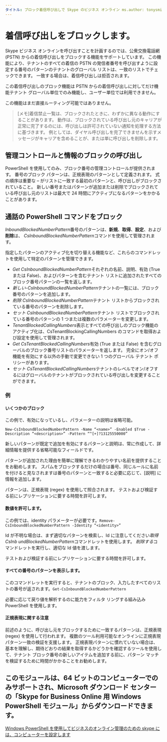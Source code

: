 ```yaml
---
タイトル: ブロック着信呼び出しで Skype のビジネス オンライン ms.author: tonysmit 作成者: tonysmit マネージャー: serdars ms.date: 2018/05/07 ms.topic: ms.assetid の記事: ms.tgt.pltfrm: ms.service のクラウド: skype の-ビジネス-オンライン ms.collection: Adm_Skype4B_オンライン ms.audience: 管理者 appliesto: ビジネス localization_priority の Skype: 通常の f1keywords: なし ms.custom: PowerShell の説明:「受信を管理する PowerShell を使用して呼び出すビジネス オンラインの Skype のブロックします」。
---
```


 # <a name="block-inbound-calls"></a>着信呼び出しをブロックします。

Skype ビジネス オンラインを呼び出すことを計画するのでは、公衆交換電話網 (PSTN) からの着信呼び出しをブロックする機能をサポートしています。 この機能により、テナントのすべての着信の PSTN の発信者番号を呼び出すように設定する番号のパターンのテナントのグローバル リストは、一致のリストでチェックできます。 一致する場合は、着信呼び出しは拒否されます。 

この着信呼び出しのブロック機能は PSTN からの着信呼び出しに対してだけ機能テナント グローバル単位でのみ機能し、ユーザー単位では利用できません。

この機能はまだ直接ルーティング可能ではありません。

>[メモ]着信禁止一覧は、ブロックされたときに、わずかに異なる動作にすることがあります。 動作は、ブロックされている呼び出し元のキャリアが正常に完了するのには、呼び出しは許可されていない通知を処理する方法に基づきます。 例としては、ダイヤル呼び出しを完了できませんを示すメッセージがキャリアを含めることが、または単に呼び出しを削除します。

## <a name="call-blocking-admin-controls-and-information"></a>管理コントロールと情報のブロックの呼び出し
PowerShell を使用してのみ、ブロック番号の管理コントロールが提供されます。 番号のブロック パターンは、正規表現のパターンとして定義されます。 式の順序は重要な – がリストに一致する最初のパターンと、呼び出しがブロックされていること。 新しい番号またはパターンが追加または削除でブロックされている呼び出し元のリストは最大で 24 時間にアクティブになるパターンをかかることがあります。

## <a name="call-blocking-powershell-commands"></a>通話の PowerShell コマンドをブロック

*InboundBlockedNumberPattern*番号のパターンは、**新規**、**取得**、**設定**、および**削除**は、 *CsInboundBlockedNumberPattern*コマンドを使用して管理されます。  

指定したパターンのアクティブ化を切り替える機能など、これらのコマンドレットを使用して特定のパターンを管理できます。
- *Get CsInboundBlockedNumberPattern*それぞれの名前、説明、有効 (True または False)、およびパターンを含むテナント リストに追加されたすべてのブロック番号パターンの一覧を返します。
- *新しい-CsInboundBlockedNumberPattern*テナントの一覧には、ブロック番号のパターンを追加します。
- *削除 CsInboundBlockedNumberPattern*テナント リストからブロックされている番号のパターンを削除します。
- *セット CsInboundBlockedNumberPattern*テナント リストでブロックされている番号のパターンの 1 つまたは複数のパラメーターを変更します。
- *TenantBlockedCallingNumbers*表示とすべての呼び出しのブロック機能のアクティブ化は、CsTenantBlockingCallingNumbers のコマンドを取得および設定を使用して管理されます。 
- *Get CsTenantBlockedCallingNumbers*有効 (True または False) を含むグローバルのブロック番号リストのパラメーターを返します。 完全にオン/オフ機能を有効にする以外の手動で変更できない 1 つのグローバル テナント ポリシーがあります。
- *セット CsTenantBlockedCallingNumbers*テナントのレベルでオン/オフするにはグローバルのテナントがブロックされている呼び出しを変更することができます。

### <a name="examples"></a>例
#### <a name="blocking-a-number"></a>いくつかのブロック

この例で、有効になっているし、パラメーターの説明は省略可能。

`New-CsInboundBlockedNumberPattern -Name “<name>” -Enabled $True -Description “<description>” -Pattern “^[+]?13125550000”`

 新しいパターンが既定で追加を有効にするパターンと説明は、常に作成して、詳細情報を提供する省略可能なフィールドです。 

パターンが追加された理由を簡単に理解できるわかりやすい名前を提供することをお勧めします。 スパムをブロックするだけの場合は番号、同じルールに名前を付けると見なされますは番号のパターンと一致すると必要に応じて、[説明] に情報を追加します。

パターンは、正規表現 (regex) を使用して照合されます。 テストおよび検証する前にレプリケーションに要する時間を許可します。

#### <a name="allowing-a-number"></a>数値を許可します。

この例では、identity パラメーターが必要です。`Remove-CsInboundBlockedNumberPattern -Identity “<identity>”`
 
Id が不明な場合は、まず適切なパターンを検索し、Id に注意してください*取得 CsInb undBlockedNumberPattern*コマンドレットを使用します。 *削除する*コマンドレットを実行し、適切な Id 値を渡します。

テストおよび検証する前にレプリケーションに要する時間を許可します。
#### <a name="view-all-number-patterns"></a>すべての番号のパターンを表示します。
このコマンドレットを実行すると、テナントのブロック、入力したすべてのリストの番号が返されます。`Get-CsInboundBlockedNumberPattern`

必要に応じて戻り値を解析するのに能力をフィルタ リングする組み込み PowerShell を使用します。

#### <a name="a-note-on-regex"></a>正規表現に関する注意
前述のように、呼び出し元をブロックするために一致するパターンは、正規表現 (regex) を使用して行われます。 複数のツール利用可能なオンラインに正規表現パターン一致の検証を支援します。 正規表現パターンに慣れていない場合は、基本を理解し、期待どおりの結果を取得するかどうかを確認するツールを使用して、テナント ブロック番号の新しいアイテムを追加する前に、パターン マッチを検証するために時間がかかることをお勧めします。 

## <a name="related-topics"></a>このモジュールは、64 ビットのコンピューターでのみサポートされ、Microsoft ダウンロード センターの「Skype for Business Online 用 Windows PowerShell モジュール」からダウンロードできます。
[Windows PowerShell を使用してビジネスのオンライン管理のための skype には、コンピューターを設定します](https://docs.microsoft.com/en-us/SkypeForBusiness/set-up-your-computer-for-windows-powershell/set-up-your-computer-for-windows-powershell )
